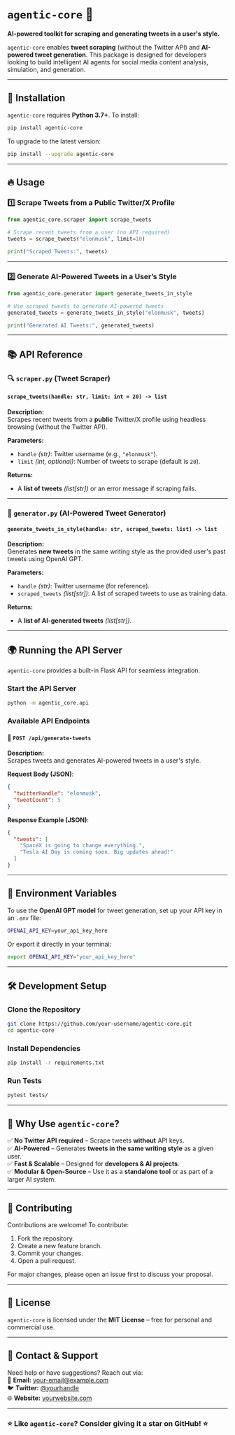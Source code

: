 # `agentic-core` 🧠  
**AI-powered toolkit for scraping and generating tweets in a user's style.**

`agentic-core` enables **tweet scraping** (without the Twitter API) and **AI-powered tweet generation**. This package is designed for developers looking to build intelligent AI agents for social media content analysis, simulation, and generation.

---

## 🚀 **Installation**  
`agentic-core` requires **Python 3.7+**. To install:  

```sh
pip install agentic-core
```

To upgrade to the latest version:
```sh
pip install --upgrade agentic-core
```

---

## 🔥 **Usage**
### 1️⃣ **Scrape Tweets from a Public Twitter/X Profile**
```python
from agentic_core.scraper import scrape_tweets

# Scrape recent tweets from a user (no API required)
tweets = scrape_tweets("elonmusk", limit=10)

print("Scraped Tweets:", tweets)
```

---

### 2️⃣ **Generate AI-Powered Tweets in a User’s Style**
```python
from agentic_core.generator import generate_tweets_in_style

# Use scraped tweets to generate AI-powered tweets
generated_tweets = generate_tweets_in_style("elonmusk", tweets)

print("Generated AI Tweets:", generated_tweets)
```

---

## 📚 **API Reference**
### **🔍 `scraper.py` (Tweet Scraper)**
#### `scrape_tweets(handle: str, limit: int = 20) -> list`
**Description:**  
Scrapes recent tweets from a **public** Twitter/X profile using headless browsing (without the Twitter API).  

**Parameters:**
- `handle` _(str)_: Twitter username (e.g., `"elonmusk"`).
- `limit` _(int, optional)_: Number of tweets to scrape (default is `20`).

**Returns:**
- A **list of tweets** _(list[str])_ or an error message if scraping fails.

---

### **🤖 `generator.py` (AI-Powered Tweet Generator)**
#### `generate_tweets_in_style(handle: str, scraped_tweets: list) -> list`
**Description:**  
Generates **new tweets** in the same writing style as the provided user's past tweets using OpenAI GPT.

**Parameters:**
- `handle` _(str)_: Twitter username (for reference).
- `scraped_tweets` _(list[str])_: A list of scraped tweets to use as training data.

**Returns:**
- A **list of AI-generated tweets** _(list[str])_.

---

## 🌍 **Running the API Server**
`agentic-core` provides a built-in Flask API for seamless integration.

### **Start the API Server**
```sh
python -m agentic_core.api
```

### **Available API Endpoints**
#### 🔹 `POST /api/generate-tweets`
**Description:**  
Scrapes tweets and generates AI-powered tweets in a user's style.

**Request Body (JSON)**:
```json
{
  "twitterHandle": "elonmusk",
  "tweetCount": 5
}
```

**Response Example (JSON)**:
```json
{
  "tweets": [
    "SpaceX is going to change everything.",
    "Tesla AI Day is coming soon. Big updates ahead!"
  ]
}
```

---

## 🔑 **Environment Variables**
To use the **OpenAI GPT model** for tweet generation, set up your API key in an `.env` file:

```sh
OPENAI_API_KEY=your_api_key_here
```

Or export it directly in your terminal:
```sh
export OPENAI_API_KEY="your_api_key_here"
```

---

## 🛠️ **Development Setup**
### **Clone the Repository**
```sh
git clone https://github.com/your-username/agentic-core.git
cd agentic-core
```

### **Install Dependencies**
```sh
pip install -r requirements.txt
```

### **Run Tests**
```sh
pytest tests/
```

---

## 🚀 **Why Use `agentic-core`?**
✅ **No Twitter API required** – Scrape tweets **without** API keys.  
✅ **AI-Powered** – Generates **tweets in the same writing style** as a given user.  
✅ **Fast & Scalable** – Designed for **developers & AI projects**.  
✅ **Modular & Open-Source** – Use it as a **standalone tool** or as part of a larger AI system.  

---

## 🤝 **Contributing**
Contributions are welcome! To contribute:
1. Fork the repository.
2. Create a new feature branch.
3. Commit your changes.
4. Open a pull request.

For major changes, please open an issue first to discuss your proposal.

---

## 📝 **License**
`agentic-core` is licensed under the **MIT License** – free for personal and commercial use.

---

## 📩 **Contact & Support**
Need help or have suggestions? Reach out via:  
📧 **Email:** [your-email@example.com](mailto:your-email@example.com)  
🐦 **Twitter:** [@yourhandle](https://twitter.com/yourhandle)  
🌐 **Website:** [yourwebsite.com](https://yourwebsite.com)  

---

### ⭐ **Like `agentic-core`? Consider giving it a star on GitHub!** ⭐

